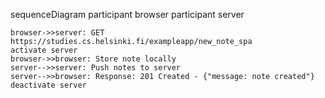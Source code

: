 sequenceDiagram
    participant browser
    participant server

    browser->>server: GET https://studies.cs.helsinki.fi/exampleapp/new_note_spa
    activate server
    browser->>browser: Store note locally
    server-->>server: Push notes to server
    server-->>browser: Response: 201 Created - {"message: note created"}
    deactivate server
